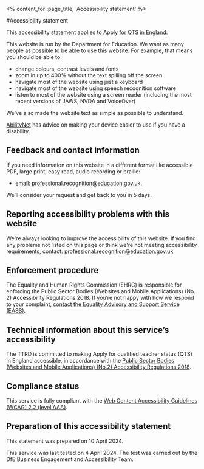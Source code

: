 <% content_for :page_title, 'Accessibility statement' %>

#Accessibility statement

This accessibility statement applies to [Apply for QTS in England](https://apply-for-qts-in-england.education.gov.uk/eligibility/start).

This website is run by the Department for Education. We want as many people as possible to be able to use this website. For example, that means you should be able to:

- change colours, contrast levels and fonts
- zoom in up to 400% without the text spilling off the screen
- navigate most of the website using just a keyboard
- navigate most of the website using speech recognition software
- listen to most of the website using a screen reader (including the most recent versions of JAWS, NVDA and VoiceOver)

We've also made the website text as simple as possible to understand.

[AbilityNet](https://mcmw.abilitynet.org.uk/) has advice on making your device easier to use if you have a disability.

## Feedback and contact information

If you need information on this website in a different format like accessible PDF, large print, easy read, audio recording or braille: 

- email: [professional.recognition@education.gov.uk](mailto:professional.recognition@education.gov.uk).

We’ll consider your request and get back to you in 5 days.

## Reporting accessibility problems with this website

We're always looking to improve the accessibility of this website. If you find any problems not listed on this page or think we're not meeting accessibility requirements, contact: [professional.recognition@education.gov.uk](mailto:professional.recognition@education.gov.uk).

## Enforcement procedure

The Equality and Human Rights Commission (EHRC) is responsible for enforcing the Public Sector Bodies (Websites and Mobile Applications) (No. 2) Accessibility Regulations 2018. If you’re not happy with how we respond to your complaint, [contact the Equality Advisory and Support Service (EASS)](https://www.equalityadvisoryservice.com/).

## Technical information about this service’s accessibility

The TTRD is committed to making Apply for qualified teacher status (QTS) in England accessible, in accordance with the [Public Sector Bodies (Websites and Mobile Applications) (No.2) Accessibility Regulations 2018](https://www.legislation.gov.uk/uksi/2018/952/contents/made).

## Compliance status

This service is fully compliant with the [Web Content Accessibility Guidelines (WCAG) 2.2 (level AAA)](https://www.w3.org/TR/WCAG22/).

## Preparation of this accessibility statement

This statement was prepared on 10 April 2024.

This service was last tested on 4 April 2024. The test was carried out by the DfE Business Engagement and Accessibility Team.
